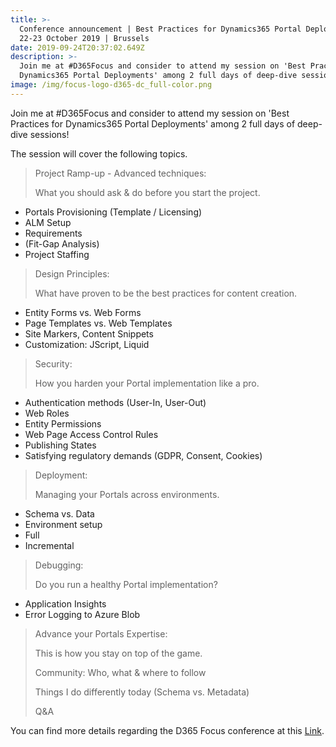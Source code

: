 ```yaml
---
title: >-
  Conference announcement | Best Practices for Dynamics365 Portal Deployments |
  22-23 October 2019 | Brussels
date: 2019-09-24T20:37:02.649Z
description: >-
  Join me at #D365Focus and consider to attend my session on 'Best Practices for
  Dynamics365 Portal Deployments' among 2 full days of deep-dive sessions! 
image: /img/focus-logo-d365-dc_full-color.png
---
```

Join me at #D365Focus and consider to attend my session on 'Best Practices for Dynamics365 Portal Deployments' among 2 full days of deep-dive sessions! 

The session will cover the following topics.

> Project Ramp-up - Advanced techniques:
>
> What you should ask & do before you start the project.

* Portals Provisioning (Template / Licensing)
* ALM Setup
* Requirements
* (Fit-Gap Analysis)
* Project Staffing



> Design Principles:
>
> What have proven to be the best practices for content creation.

* Entity Forms vs. Web Forms
* Page Templates vs. Web Templates
* Site Markers, Content Snippets
* Customization: JScript, Liquid

> Security:
>
> How you harden your Portal implementation like a pro.

* Authentication methods (User-In, User-Out)
* Web Roles
* Entity Permissions
* Web Page Access Control Rules
* Publishing States
* Satisfying regulatory demands (GDPR, Consent, Cookies)



> Deployment:
>
> Managing your Portals across environments.

* Schema vs. Data
* Environment setup
* Full
* Incremental



> Debugging:
>
> Do you run a healthy Portal implementation?

* Application Insights
* Error Logging to Azure Blob

> Advance your Portals Expertise:
>
> This is how you stay on top of the game.
>
> Community: Who, what & where to follow
>
> Things I do differently today (Schema vs. Metadata)
>
> Q&A



You can find more details regarding the D365 Focus conference at this [Link](https://www.ugfocus.com/home?utm_source=Speaker&utm_medium=social%20media&utm_campaign=D365Focus).
